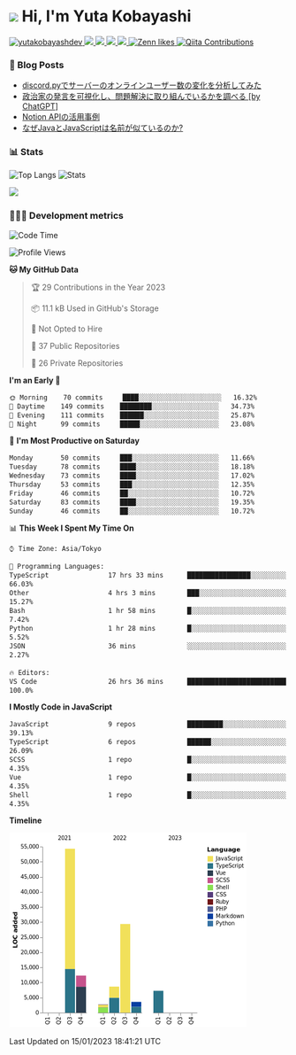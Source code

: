 <h1><img src="https://emojis.slackmojis.com/emojis/images/1613942336/14158/balloons.gif?1613942336" width="30"/> Hi, I'm Yuta Kobayashi</h1>

<p align="left"> 
  <a href="https://github.com/yutakobayashidev/yutakobayashidev/">
    <img src="https://komarev.com/ghpvc/?username=yutakobayashdev" alt="yutakobayashdev" />
  </a>
  <a href="https://twitter.com/yutakobayashi__">
    <img height="20" src="https://img.shields.io/twitter/follow/yutakobayashi__?label=Twitter&logo=twitter&style=flat" />
  </a>
  <a href="https://mastodon.social/@yutakobayashi">
    <img height="20" src="https://img.shields.io/mastodon/follow/107202517736161782?domain=https%3A%2F%2Fmastodon.social&label=Mastodon&logo=mastodon&style=plastic" />
  </a>
  <a href="https://github.com/yutakobayashidev">
    <img height="20" src="https://img.shields.io/github/followers/yutakobayashidev?label=follow&logo=github&style=flat" />
  </a>
  <a href="https://www.reddit.com/user/yutakobayashi">
    <img height="20" src="https://img.shields.io/reddit/user-karma/combined/yutakobayashi?label=Reddit&logo=reddit&style=flat" />
  </a>
  <a href="https://zenn.dev/yutakobayashi">
    <img src="https://badgen.org/img/zenn/yutakobayashi/likes?style=plastic" alt="Zenn likes" />
  </a>
  <a href="https://qiita.com/yutakobayashi">
    <img src="https://badgen.org/img/qiita/yutakobayashi/contributions?style=plastic" alt="Qiita Contributions" />
  </a>
</p>

### 📕 Blog Posts

<!-- BLOG-POST-LIST:START -->
- [discord.pyでサーバーのオンラインユーザー数の変化を分析してみた](https://zenn.dev/yutakobayashi/articles/discord-online-members-chart)
- [政治家の発言を可視化し、問題解決に取り組んでいるかを調べる [by ChatGPT]](https://qiita.com/yutakobayashi/items/1381de1da52ea7ca56b9)
- [Notion APIの活用事例](https://zenn.dev/yutakobayashi/articles/notion-api-advent-calendar-22)
- [なぜJavaとJavaScriptは名前が似ているのか?](https://zenn.dev/yutakobayashi/articles/d24567e67ef373)
<!-- BLOG-POST-LIST:END -->

### 📊 Stats

![Top Langs](https://github-readme-stats.vercel.app/api/top-langs/?username=yutakobayashidev)
![Stats](https://github-readme-stats.vercel.app/api?username=yutakobayashidev&count_private=true&show_icons=true&line_height=40)

<!--START_SECTION:lapras-card-->
<a href="https://lapras.com/public/yutakobayashi" target="_blank" rel="noopener noreferrer"><img src="https://lapras-card-generator.vercel.app/api/svg?e=3.29&b=2.85&i=3.08&b1=%23020e27&b2=%230e5593&i1=%2303102f&i2=%231688bf&l=en" width="400" ></a>
<!--END_SECTION:lapras-card-->

### 👩🏻‍💻 Development metrics

<!--START_SECTION:waka-->
![Code Time](http://img.shields.io/badge/Code%20Time-400%20hrs%2034%20mins-blue)

![Profile Views](http://img.shields.io/badge/Profile%20Views-2-blue)

**🐱 My GitHub Data** 

> 🏆 29 Contributions in the Year 2023
 > 
> 📦 11.1 kB Used in GitHub's Storage 
 > 
> 🚫 Not Opted to Hire
 > 
> 📜 37 Public Repositories 
 > 
> 🔑 26 Private Repositories  
 > 
**I'm an Early 🐤** 

```text
🌞 Morning    70 commits     ████░░░░░░░░░░░░░░░░░░░░░   16.32% 
🌆 Daytime    149 commits    ████████░░░░░░░░░░░░░░░░░   34.73% 
🌃 Evening    111 commits    ██████░░░░░░░░░░░░░░░░░░░   25.87% 
🌙 Night      99 commits     █████░░░░░░░░░░░░░░░░░░░░   23.08%

```
📅 **I'm Most Productive on Saturday** 

```text
Monday       50 commits     ███░░░░░░░░░░░░░░░░░░░░░░   11.66% 
Tuesday      78 commits     ████░░░░░░░░░░░░░░░░░░░░░   18.18% 
Wednesday    73 commits     ████░░░░░░░░░░░░░░░░░░░░░   17.02% 
Thursday     53 commits     ███░░░░░░░░░░░░░░░░░░░░░░   12.35% 
Friday       46 commits     ██░░░░░░░░░░░░░░░░░░░░░░░   10.72% 
Saturday     83 commits     ████░░░░░░░░░░░░░░░░░░░░░   19.35% 
Sunday       46 commits     ██░░░░░░░░░░░░░░░░░░░░░░░   10.72%

```


📊 **This Week I Spent My Time On** 

```text
⌚︎ Time Zone: Asia/Tokyo

💬 Programming Languages: 
TypeScript               17 hrs 33 mins      ████████████████░░░░░░░░░   66.03% 
Other                    4 hrs 3 mins        ███░░░░░░░░░░░░░░░░░░░░░░   15.27% 
Bash                     1 hr 58 mins        █░░░░░░░░░░░░░░░░░░░░░░░░   7.42% 
Python                   1 hr 28 mins        █░░░░░░░░░░░░░░░░░░░░░░░░   5.52% 
JSON                     36 mins             ░░░░░░░░░░░░░░░░░░░░░░░░░   2.27%

🔥 Editors: 
VS Code                  26 hrs 36 mins      █████████████████████████   100.0%

```

**I Mostly Code in JavaScript** 

```text
JavaScript               9 repos             █████████░░░░░░░░░░░░░░░░   39.13% 
TypeScript               6 repos             ██████░░░░░░░░░░░░░░░░░░░   26.09% 
SCSS                     1 repo              █░░░░░░░░░░░░░░░░░░░░░░░░   4.35% 
Vue                      1 repo              █░░░░░░░░░░░░░░░░░░░░░░░░   4.35% 
Shell                    1 repo              █░░░░░░░░░░░░░░░░░░░░░░░░   4.35%

```


**Timeline**

![Chart not found](https://raw.githubusercontent.com/yutakobayashidev/yutakobayashidev/main/charts/bar_graph.png) 


 Last Updated on 15/01/2023 18:41:21 UTC
<!--END_SECTION:waka-->
